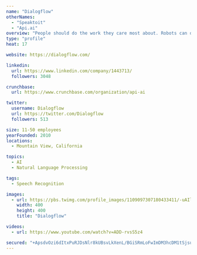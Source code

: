 ```yaml
---
name: "Dialogflow"
otherNames:
  - "Speaktoit"
  - "Api.ai"
overview: "People should do the work they care most about. Robots can do the rest. 🤖  Meet our robot @moxirobot."
type: "profile"
heat: 17

website: https://dialogflow.com/

linkedin:
  url: https://www.linkedin.com/company/1443713/
  followers: 3048

crunchbase:
  url: https://www.crunchbase.com/organization/api-ai

twitter:
  username: Dialogflow
  url: https://twitter.com/Dialogflow
  followers: 513

size: 11-50 employees
yearFounded: 2010
locations:
  - Mountain View, California

topics:
  - AI
  - Natural Language Processing

tags:
  - Speech Recognition

images:
  - url: https://pbs.twimg.com/profile_images/1109097307180433411/-uAIlIV1_400x400.png
    width: 400
    height: 400
    title: "Dialogflow"

videos:
  - url: https://www.youtube.com/watch?v=ADD-rvsS5z4

secured: "+ApsdvOzi6dItxPuRJDsNlr8kUBsvLkXenL/BGiSRmLoFwImDM3hcDM1tSjsuts62VUn5HFQrVUvCRSN2/+MaVzChHv4P7Q6yFEX1hehX+TQAnVVxB+jyoCt/lDVy+BTbyYp5hnCiP+hP61SSMcAmYrGCZjo1d92sv9LB9SWzl5w5QYUe41U22ZAwjJRadhQoaeEu5eC2q/E7G8h+v4mq50uxlDHX8dLKN7K38cXXnCkU7Nbj3B5Z/tdet5OWwFlhVGybTVLaI0h/tIUzlMJBROf7Fllj+VNEaGRHJzyDT0ZzZ5tQJrOlDm7wHQrX1qL;t7JZITm/mEAIoOcvO7tQTA=="
---
```


